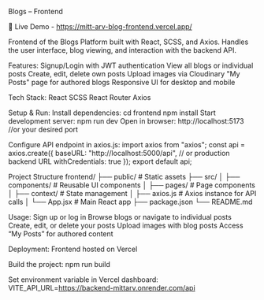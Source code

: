 Blogs – Frontend

🚀 Live Demo - https://mitt-arv-blog-frontend.vercel.app/

Frontend of the Blogs Platform built with React, SCSS, and Axios.
Handles the user interface, blog viewing, and interaction with the backend API.

Features:
Signup/Login with JWT authentication
View all blogs or individual posts
Create, edit, delete own posts
Upload images via Cloudinary
"My Posts" page for authored blogs
Responsive UI for desktop and mobile

Tech Stack:
React
SCSS
React Router
Axios

Setup & Run:
Install dependencies:
cd frontend
npm install
Start development server:
npm run dev
Open in browser: http://localhost:5173 //or your desired port

Configure API endpoint in axios.js:
import axios from "axios";
const api = axios.create({
  baseURL: "http://localhost:5000/api", // or production backend URL
  withCredentials: true
});
export default api;


Project Structure
frontend/
├── public/                   # Static assets
├── src/
│   ├── components/           # Reusable UI components
│   ├── pages/                # Page components
│   ├── context/              # State management
│   ├── axios.js              # Axios instance for API calls
│   └── App.jsx               # Main React app
├── package.json
└── README.md

Usage:
Sign up or log in
Browse blogs or navigate to individual posts
Create, edit, or delete your posts
Upload images with blog posts
Access “My Posts” for authored content

Deployment:
Frontend hosted on Vercel

Build the project:
npm run build

Set environment variable in Vercel dashboard:
VITE_API_URL=https://backend-mittarv.onrender.com/api 
